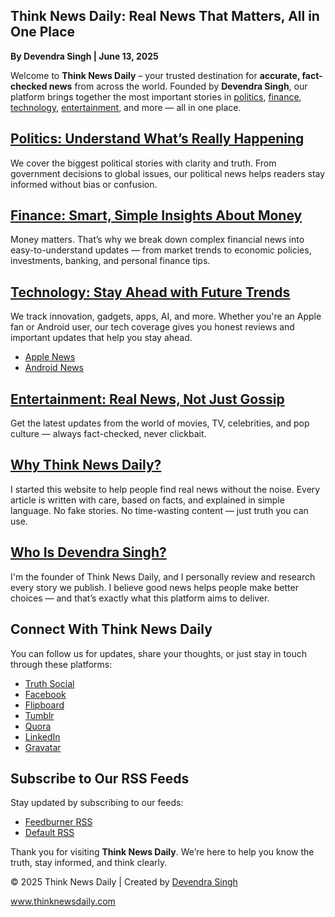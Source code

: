 <article itemscope itemtype="https://schema.org/NewsArticle">
  <h1 itemprop="headline">Think News Daily: Real News That Matters, All in One Place</h1>
  <p><strong>By <span itemprop="author">Devendra Singh</span> | <time itemprop="datePublished" datetime="2025-06-13">June 13, 2025</time></strong></p>

  <p>Welcome to <strong>Think News Daily</strong> – your trusted destination for <strong>accurate, fact-checked news</strong> from across the world. Founded by <strong>Devendra Singh</strong>, our platform brings together the most important stories in <a href="https://www.thinknewsdaily.com/search/label/politics" target="_blank">politics</a>, <a href="https://www.thinknewsdaily.com/search/label/finance" target="_blank">finance</a>, <a href="https://www.thinknewsdaily.com/search/label/Tech" target="_blank">technology</a>, <a href="https://www.thinknewsdaily.com/search/label/Entertainment" target="_blank">entertainment</a>, and more — all in one place.</p>

  <h2><a href="https://www.thinknewsdaily.com/search/label/politics" target="_blank">Politics: Understand What’s Really Happening</a></h2>
  <p>We cover the biggest political stories with clarity and truth. From government decisions to global issues, our political news helps readers stay informed without bias or confusion.</p>

  <h2><a href="https://www.thinknewsdaily.com/search/label/finance" target="_blank">Finance: Smart, Simple Insights About Money</a></h2>
  <p>Money matters. That’s why we break down complex financial news into easy-to-understand updates — from market trends to economic policies, investments, banking, and personal finance tips.</p>

  <h2><a href="https://www.thinknewsdaily.com/search/label/Tech" target="_blank">Technology: Stay Ahead with Future Trends</a></h2>
  <p>We track innovation, gadgets, apps, AI, and more. Whether you're an Apple fan or Android user, our tech coverage gives you honest reviews and important updates that help you stay ahead.</p>
  <ul>
    <li><a href="https://www.thinknewsdaily.com/search/label/apple" target="_blank">Apple News</a></li>
    <li><a href="https://www.thinknewsdaily.com/search/label/android" target="_blank">Android News</a></li>
  </ul>

  <h2><a href="https://www.thinknewsdaily.com/search/label/Entertainment" target="_blank">Entertainment: Real News, Not Just Gossip</a></h2>
  <p>Get the latest updates from the world of movies, TV, celebrities, and pop culture — always fact-checked, never clickbait.</p>

  <h2><a href="https://www.thinknewsdaily.com/p/about-us.html" target="_blank">Why Think News Daily?</a></h2>
  <p>I started this website to help people find real news without the noise. Every article is written with care, based on facts, and explained in simple language. No fake stories. No time-wasting content — just truth you can use.</p>

  <h2><a href="https://www.thinknewsdaily.com/p/about-us.html" target="_blank">Who Is Devendra Singh?</a></h2>
  <p>I'm the founder of Think News Daily, and I personally review and research every story we publish. I believe good news helps people make better choices — and that’s exactly what this platform aims to deliver.</p>

  <h2 id="connect">Connect With Think News Daily</h2>
  <p>You can follow us for updates, share your thoughts, or just stay in touch through these platforms:</p>
  <ul>
    <li><a href="https://truthsocial.com/@thinknewsdaily" target="_blank">Truth Social</a></li>
    <li><a href="https://facebook.com/thinknewsdaily" target="_blank">Facebook</a></li>
    <li><a href="https://flipboard.com/@thinknewsdaily" target="_blank">Flipboard</a></li>
    <li><a href="https://tumblr.com/thinknewsdaily" target="_blank">Tumblr</a></li>
    <li><a href="https://thinknewsdaily.quora.com" target="_blank">Quora</a></li>
    <li><a href="https://linkedin.com/company/thinknewsdaily" target="_blank">LinkedIn</a></li>
    <li><a href="https://gravatar.com/itsdevendrasingh" target="_blank">Gravatar</a></li>
  </ul>

  <h2 id="rss">Subscribe to Our RSS Feeds</h2>
  <p>Stay updated by subscribing to our feeds:</p>
  <ul>
    <li><a href="https://feeds.feedburner.com/thinknewsdaily" target="_blank">Feedburner RSS</a></li>
    <li><a href="https://www.thinknewsdaily.com/feeds/posts/default" target="_blank">Default RSS</a></li>
  </ul>

  <p>Thank you for visiting <strong>Think News Daily</strong>. We’re here to help you know the truth, stay informed, and think clearly.</p>

  <footer>
    <p>&copy; 2025 Think News Daily | Created by <a href="https://gravatar.com/itsdevendrasingh" target="_blank">Devendra Singh</a></p>
    <p><a href="https://www.thinknewsdaily.com">www.thinknewsdaily.com</a></p>
  </footer>
</article>
